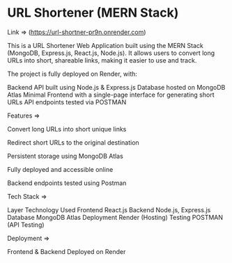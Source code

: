# URL Shortener (MERN Stack) 

Link => (https://url-shortner-pr9n.onrender.com)

This is a URL Shortener Web Application built using the MERN Stack (MongoDB, Express.js, React.js, Node.js).
It allows users to convert long URLs into short, shareable links, making it easier to use and track.

The project is fully deployed on Render, with:

Backend API built using Node.js & Express.js
Database hosted on MongoDB Atlas
Minimal Frontend with a single-page interface for generating short URLs
API endpoints tested via POSTMAN

Features =>

Convert long URLs into short unique links

Redirect short URLs to the original destination

Persistent storage using MongoDB Atlas

Fully deployed and accessible online

Backend endpoints tested using Postman

Tech Stack => 

Layer	Technology Used
Frontend	React.js
Backend	Node.js, Express.js
Database	MongoDB Atlas
Deployment	Render (Hosting)
Testing	POSTMAN (API Testing)


Deployment =>

Frontend & Backend Deployed on Render
